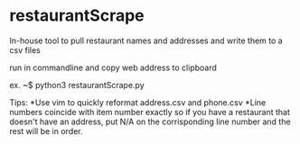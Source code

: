 # restaurantScrape
In-house tool to pull restaurant names and addresses and write them to a csv files

run in commandline and copy web address to clipboard

ex.
~$  python3 restaurantScrape.py


Tips:
    *Use vim to quickly reformat address.csv and phone.csv
    *Line numbers coincide with item number exactly so if you have a restaurant that doesn't have an address, put N/A on the corrisponding line number and the rest will be in order.

    
